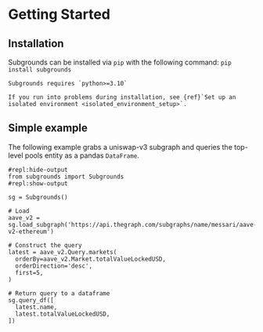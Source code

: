 # Getting Started

## Installation

Subgrounds can be installed via `pip` with the following command:
`pip install subgrounds`

```{important}
Subgrounds requires `python>=3.10`
```

```{note}
If you run into problems during installation, see {ref}`Set up an isolated environment <isolated_environment_setup>`.
```

## Simple example

The following example grabs a uniswap-v3 subgraph and queries the top-level pools entity as a pandas `DataFrame`. 

```{repl}
#repl:hide-output
from subgrounds import Subgrounds
#repl:show-output

sg = Subgrounds()

# Load
aave_v2 = sg.load_subgraph('https://api.thegraph.com/subgraphs/name/messari/aave-v2-ethereum')

# Construct the query
latest = aave_v2.Query.markets(
  orderBy=aave_v2.Market.totalValueLockedUSD,
  orderDirection='desc',
  first=5,
)

# Return query to a dataframe
sg.query_df([
  latest.name,
  latest.totalValueLockedUSD,
])
```
